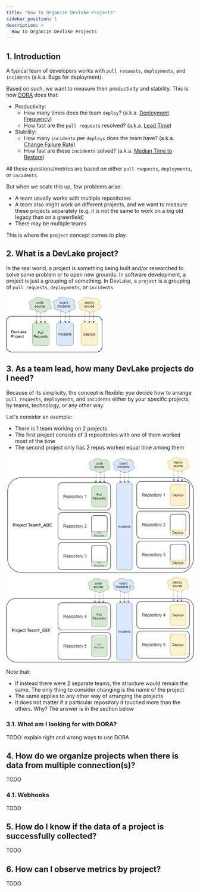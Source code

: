 ```yaml
---
title: "How to Organize Devlake Projects"
sidebar_position: 1
description: >
  How to Organize Devlake Projects
---
```


## 1. Introduction
A typical team of developers works with `pull requests`, `deployments`, and `incidents` (a.k.a. Bugs for deployment).

Based on such, we want to measure their productivity and stability. This is how [DORA](docs/DORA.md) does that:
- Productivity:
  - How many times does the team `deploy`? (a.k.a. [Deployment Frequency](docs/Metrics/DeploymentFrequency.md))
  - How fast are the `pull requests` resolved? (a.k.a. [Lead Time](docs/Metrics/LeadTimeForChanges.md))
- Stability:
  - How many `incidents` per `deploys` does the team have? (a.k.a. [Change Failure Rate](docs/Metrics/CFR.md))
  - How fast are these `incidents` solved? (a.k.a. [Median Time to Restore](docs/Metrics/MTTR.md))

All these questions/metrics are based on either `pull requests`, `deployments`, or `incidents`.

But when we scale this up, few problems arise:
- A team usually works with multiple repositories
- A team also might work on different projects, and we want to measure these projects separately (e.g. it is not the same to work on a big old legacy than on a greenfield)
- There may be multiple teams

This is where the `project` concept comes to play.

## 2. What is a DevLake project?
In the real world, a project is something being built and/or researched to solve some problem or to open new grounds.
In software development, a project is just a grouping of something. In DevLake, a `project` is a grouping of `pull requests`, `deployments`, or `incidents`.

![](project_simple.png)

## 3. As a team lead, how many DevLake projects do I need?

Because of its simplicity, the concept is flexible: you decide how to arrange `pull requests`, `deployments`, and `incidents`
either by your specific projects, by teams, technology, or any other way.

Let's consider an example:
- There is 1 team working on 2 projects
- The first project consists of 3 repositories with one of them worked most of the time
- The second project only has 2 repos worked equal time among them

![](projects_scaled.png)

Note that:
- If instead there were 2 separate teams, the structure would remain the same. The only thing to consider changing is the name of the project
- The same applies to any other way of arranging the projects
- It does not matter if a particular repository it touched more than the others. Why? The answer is in the section below

### 3.1. What am I looking for with DORA?
TODO: explain right and wrong ways to use DORA

## 4. How do we organize projects when there is data from multiple connection(s)?
TODO

### 4.1. Webhooks
TODO

## 5. How do I know if the data of a project is successfully collected?
TODO

## 6. How can I observe metrics by project?
TODO
